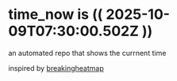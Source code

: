 # time_now is (( 2025-10-09T07:30:00.502Z ))

an automated repo that shows the currnent time

inspired by [breakingheatmap](https://github.com/breakingheatmap/breakingheatmap)